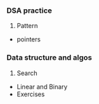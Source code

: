 ### DSA practice

1. Pattern
- pointers

### Data structure and algos

1. Search 
 - Linear and Binary
 - Exercises
